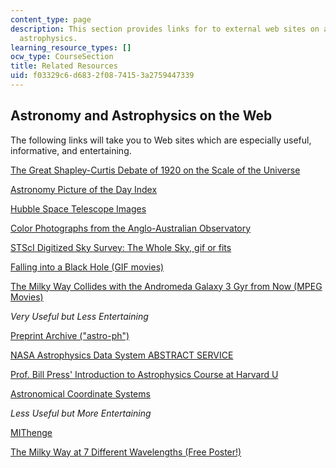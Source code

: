 ```yaml
---
content_type: page
description: This section provides links for to external web sites on astronomy and
  astrophysics.
learning_resource_types: []
ocw_type: CourseSection
title: Related Resources
uid: f03329c6-d683-2f08-7415-3a2759447339
---
```


Astronomy and Astrophysics on the Web
-------------------------------------

The following links will take you to Web sites which are especially useful, informative, and entertaining.

[The Great Shapley-Curtis Debate of 1920 on the Scale of the Universe](http://antwrp.gsfc.nasa.gov/diamond_jubilee/debate20.html)

[Astronomy Picture of the Day Index](http://antwrp.gsfc.nasa.gov/apod/lib/aptree.html)

[Hubble Space Telescope Images](https://hubblesite.org/images/gallery)

[Color Photographs from the Anglo-Australian Observatory](http://newt.phys.unsw.edu.au/~mgb/astroimages.html)

[STScI Digitized Sky Survey: The Whole Sky, gif or fits](http://archive.stsci.edu/cgi-bin/dss_form)

[Falling into a Black Hole (GIF movies)](https://jila.colorado.edu/~ajsh/bh/schw.html)

[The Milky Way Collides with the Andromeda Galaxy 3 Gyr from Now (MPEG Movies)](http://www.nasa.gov/mission_pages/hubble/science/milky-way-collide.html)

_Very Useful but Less Entertaining_

[Preprint Archive ("astro-ph")](http://de.arxiv.org/archive/astro-ph/)

[NASA Astrophysics Data System ABSTRACT SERVICE](http://adsabs.harvard.edu/abstract_service.html)

[Prof. Bill Press' Introduction to Astrophysics Course at Harvard U](http://www.lanl.gov/DLDSTP/ay45/ay45top.html)

[Astronomical Coordinate Systems](http://www.seds.org/~spider/spider/ScholarX/coords.html)

_Less Useful but More Entertaining_

[MIThenge](http://web.mit.edu/planning/www/mithenge.html)

[The Milky Way at 7 Different Wavelengths (Free Poster!)](http://mwmw.gsfc.nasa.gov/)